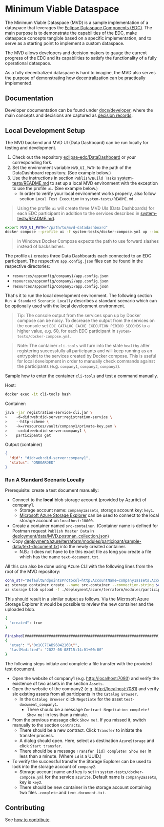 # Minimum Viable Dataspace

The Minimum Viable Dataspace (MVD) is a sample implementation of a dataspace that leverages the [Eclipse Dataspace Components (EDC)](https://github.com/eclipse-edc).
The main purpose is to demonstrate the capabilities of the EDC, make dataspace concepts tangible based on a specific implementation, and to serve as a starting point to implement a custom dataspace.

The MVD allows developers and decision makers to gauge the current progress of the EDC and its capabilities to satisfy the functionality of a fully operational dataspace.

As a fully decentralized dataspace is hard to imagine, the MVD also serves the purpose of demonstrating how decentralization can be practically implemented.

## Documentation

Developer documentation can be found under [docs/developer](docs/developer), where the main concepts and decisions are captured as [decision records](docs/developer/decision-records/).

## Local Development Setup

The MVD backend and MVD UI (Data Dashboard) can be run locally for testing and development.

1. Check out the repository [eclipse-edc/DataDashboard](https://github.com/eclipse-edc/DataDashboard) or
   your corresponding fork.
2. Set the environment variable `MVD_UI_PATH` to the path of the DataDashboard repository. (See example below.)
3. Use the instructions in section `Publish/Build Tasks` [system-tests/README.md](system-tests/README.md) to set up a
   local MVD environment with the exception to use the profile `ui`. (See example below.)
    - In order to verify your local environment works properly, also follow section `Local Test Execution`
      in `system-tests/README.md` .

> Using the profile `ui` will create three MVD UIs (Data Dashboards) for each EDC participant in addition to the
> services described in [system-tests/README.md](system-tests/README.md).

```bash
export MVD_UI_PATH="/path/to/mvd-datadashboard"
docker compose --profile ui -f system-tests/docker-compose.yml up --build
```

> In Windows Docker Compose expects the path to use forward slashes instead of backslashes.

The profile `ui` creates three Data Dashboards each connected to an EDC participant. The respective `app.config.json`
files can be found in the respective directories:

- `resources/appconfig/company1/app.config.json`
- `resources/appconfig/company2/app.config.json`
- `resources/appconfig/company3/app.config.json`

That's it to run the local development environment. The following section `Run A Standard Scenario Locally` describes a
standard scenario which can be optionally used with the local development environment.

> Tip: The console output from the services spun up by Docker compose can be noisy. To decrease the output from the
> services on the console set `EDC_CATALOG_CACHE_EXECUTION_PERIOD_SECONDS` to a higher value, e.g. 60, for each EDC
> participant in `system-tests/docker-compose.yml`.

> Note: The container `cli-tools` will turn into the state `healthy` after registering successfully all participants and
> will keep running as an entrypoint to the services created by Docker compose. This is useful for local development in order
> to manually check commands against the participants (e.g. `company1`, `company2`, `company3`).

Sample how to enter the container `cli-tools` and test a command manually.

Host:

```bash
docker exec -it cli-tools bash
```

Container:

```bash
java -jar registration-service-cli.jar \
>    -d=did:web:did-server:registration-service \
>    --http-scheme \
>    -k=/resources/vault/company1/private-key.pem \
>    -c=did:web:did-server:company1 \
>    participants get
```

Output (container)

```json
{
  "did": "did:web:did-server:company1",
  "status": "ONBOARDED"
}
```

### Run A Standard Scenario Locally

Prerequisite: create a test document manually:

- Connect to the **local** blob storage account (provided by Azurite) of company1.
    - Storage account name: `company1assets`, storage account key: `key1`.
    - [Microsoft Azure Storage Explorer](https://azure.microsoft.com/features/storage-explorer/) can be used to connect to the local
      storage account on `localhost:10000`.
- Create a container named `src-container`. (Container name is defined for Postman request `Publish Master Data`
  in [deployment/data/MVD.postman_collection.json](deployment/data/MVD.postman_collection.json))
- Copy [deployment/azure/terraform/modules/participant/sample-data/text-document.txt](deployment/azure/terraform/modules/participant/sample-data/text-document.txt) into the newly created container.
    - N.B.: it does not have to be this exact file as long you create a file which has the name `text-document.txt`.

All this can also be done using Azure CLI with the following lines from the root of the MVD repository:

```bash
conn_str="DefaultEndpointsProtocol=http;AccountName=company1assets;AccountKey=key1;BlobEndpoint=http://127.0.0.1:10000/company1assets;"
az storage container create --name src-container --connection-string $conn_str
az storage blob upload -f ./deployment/azure/terraform/modules/participant/sample-data/text-document.txt --container-name src-container --name text-document.txt --connection-string $conn_str
```

This should result in a similar output as follows. Via the Microsoft Azure Storage Explorer it would be possible to
review the new container and the uploaded blob.

```bash
{
  "created": true
}

Finished[#############################################################]  100.0000%
{
  "etag": "\"0x1CC7CAB96842160\"",
  "lastModified": "2022-08-08T15:14:01+00:00"
}
```

The following steps initiate and complete a file transfer with the provided test document.

- Open the website of company1 (e.g. <http://localhost:7080>) and verify the existence of two assets in the
  section `Assets`.
- Open the website of the company2 (e.g. <http://localhost:7081>) and verify six existing assets from all participants in
  the `Catalog Browser`.
    - In the `Catalog Browser` click `Negotiate` for the asset `test-document_company1`.
        - There should be a message `Contract Negotiation complete! Show me!` in less than a minute.
- From the previous message click `Show me!`. If you missed it, switch manually to the section `Contracts`.
    - There should be a new contract. Click `Transfer` to initiate the transfer process.
    - A dialog should open. Here, select as destination `AzureStorage` and click `Start transfer`.
    - There should be a message `Transfer [id] complete! Show me!` in less than a minute. (Where `id` is a UUID.)
- To verify the successful transfer the Storage Explorer can be used to look into the storage account of `company2`.
    - Storage account name and key is set in `system-tests/docker-compose.yml` for the service `azurite`. Default name
      is `company2assets`, key is `key2`.
    - There should be new container in the storage account containing two files `.complete` and `text-document.txt`.

## Contributing

See [how to contribute](https://github.com/eclipse-edc/Connector/blob/main/CONTRIBUTING.md).
